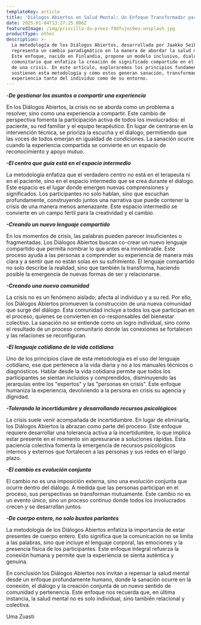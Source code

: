 ```yaml
---
templateKey: article
title: 'Diálogos Abiertos en Salud Mental: Un Enfoque Transformador para Sanar Juntos'
date: 2025-01-04T13:27:25.006Z
featuredImage: /img/priscilla-du-preez-f9dfujos9eu-unsplash.jpg
productType: other
description: >-
  La metodología de los Diálogos Abiertos, desarrollada por Jaakko Seikkula,
  representa un cambio paradigmático en la manera de abordar la salud mental.
  Este enfoque, nacido en Finlandia, propone un modelo inclusivo, dialogal y
  comunitario que enfatiza la creación de significado compartido en el contexto
  de una crisis. En este artículo, exploraremos los principios fundamentales que
  sostienen esta metodología y cómo estos generan sanación, transformando la
  experiencia tanto del individuo como de su entorno.
---
```

\-_**De gestionar los asuntos a compartir una experiencia**_

En los Diálogos Abiertos, la crisis no se aborda como un problema a resolver, sino como una experiencia a compartir. Este cambio de perspectiva fomenta la participación activa de todos los involucrados: el paciente, su red familiar y el equipo terapéutico. En lugar de centrarse en la intervención técnica, se prioriza la escucha y el diálogo, permitiendo que las voces de todos emerjan en igualdad de condiciones. La sanación ocurre cuando la experiencia compartida se convierte en un espacio de reconocimiento y apoyo mutuo.

_**\-El centro que guía está en el espacio intermedio**_

La metodología enfatiza que el verdadero centro no está en el terapeuta ni en el paciente, sino en el espacio intermedio que se crea durante el diálogo. Este espacio es el lugar donde emergen nuevas comprensiones y significados. Los participantes no solo hablan, sino que escuchan profundamente, construyendo juntos una narrativa que puede contener la crisis de una manera menos amenazante. Este espacio intermedio se convierte en un campo fértil para la creatividad y el cambio.

_**\-Creando un nuevo lenguaje compartido**_

En los momentos de crisis, las palabras pueden parecer insuficientes o fragmentadas. Los Diálogos Abiertos buscan co-crear un nuevo lenguaje compartido que permita nombrar lo que antes era innombrable. Este proceso ayuda a las personas a comprender su experiencia de manera más clara y a sentir que no están solas en su sufrimiento. El lenguaje compartido no solo describe la realidad, sino que también la transforma, haciendo posible la emergencia de nuevas formas de ser y relacionarse.

_**\-Creando una nueva comunidad**_

La crisis no es un fenómeno aislado; afecta al individuo y a su red. Por ello, los Diálogos Abiertos promueven la construcción de una nueva comunidad que surge del diálogo. Esta comunidad incluye a todos los que participan en el proceso, quienes se convierten en co-responsables del bienestar colectivo. La sanación no se entiende como un logro individual, sino como el resultado de un proceso comunitario donde las conexiones se fortalecen y las relaciones se reconfiguran.

_**\-El lenguaje cotidiano de la vida cotidiana**_

Uno de los principios clave de esta metodología es el uso del lenguaje cotidiano, ese que pertenece a la vida diaria y no a los manuales técnicos o diagnósticos. Hablar desde la vida cotidiana permite que todos los participantes se sientan incluidos y comprendidos, disminuyendo las jerarquías entre los "expertos" y las "personas en crisis". Este enfoque humaniza la experiencia, devolviendo a la persona en crisis su agencia y dignidad.

_**\-Tolerando la incertidumbre y desarrollando recursos psicológicos**_

La crisis suele venir acompañada de incertidumbre. En lugar de eliminarla, los Diálogos Abiertos la abrazan como parte del proceso. Este enfoque requiere desarrollar una tolerancia activa a la incertidumbre, lo que implica estar presente en el momento sin apresurarse a soluciones rápidas. Esta paciencia colectiva fomenta la emergencia de recursos psicológicos internos y externos que fortalecen a las personas y sus redes en el largo plazo.

_**\-El cambio es evolución conjunta**_

El cambio no es una imposición externa, sino una evolución conjunta que ocurre dentro del diálogo. A medida que las personas participan en el proceso, sus perspectivas se transforman mutuamente. Este cambio no es un evento único, sino un proceso continuo donde todos los involucrados crecen y se desarrollan juntos.

_**\-De cuerpo entero, no solo bustos parlantes**_

La metodología de los Diálogos Abiertos enfatiza la importancia de estar presentes de cuerpo entero. Esto significa que la comunicación no se limita a las palabras, sino que incluye el lenguaje corporal, las emociones y la presencia física de los participantes. Este enfoque integral refuerza la conexión humana y permite que la experiencia se sienta auténtica y genuina.

 En conclusión los Diálogos Abiertos nos invitan a repensar la salud mental desde un enfoque profundamente humano, donde la sanación ocurre en la conexión, el diálogo y la creación conjunta de un nuevo sentido de comunidad y pertenencia. Este enfoque nos recuerda que, en última instancia, la salud mental no es solo individual, sino también relacional y colectiva.

Uma Zuasti
